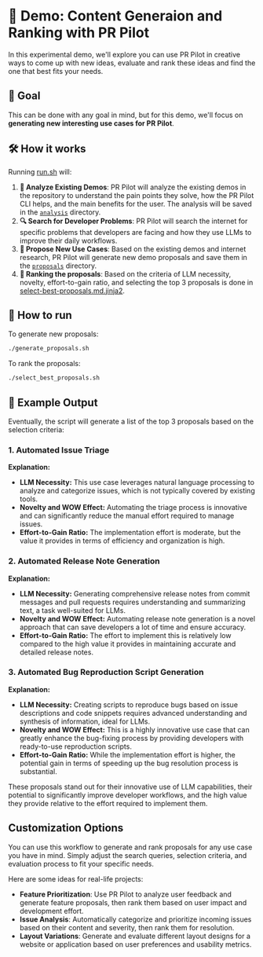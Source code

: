# 🚀 Demo: Content Generaion and Ranking with PR Pilot

In this experimental demo, we'll explore you can use PR Pilot in creative ways to 
come up with new ideas, evaluate and rank these ideas and find the one that best fits your needs.

## 🎯 Goal
This can be done with any goal in mind, but for this demo, we'll focus on **generating new interesting use cases for PR Pilot**. 

## 🛠️ How it works

Running [run.sh](run.sh) will:

1. **📂 Analyze Existing Demos**: PR Pilot will analyze the existing demos in the repository to understand the pain points they solve, how the PR Pilot CLI helps, and the main benefits for the user. The analysis will be saved in the [`analysis`](analysis) directory.
2. **🔍 Search for Developer Problems**: PR Pilot will search the internet for specific problems that developers are facing and how they use LLMs to improve their daily workflows.
3. **🧠 Propose New Use Cases**: Based on the existing demos and internet research, PR Pilot will generate new demo proposals and save them in the [`proposals`](proposals) directory.
4. **🚦 Ranking the proposals**: Based on the criteria of LLM necessity, novelty, effort-to-gain ratio, and selecting the top 3 proposals is done in [select-best-proposals.md.jinja2](select-best-proposals.md.jinja2).

## 🚦 How to run

To generate new proposals:

```bash
./generate_proposals.sh
```

To rank the proposals:

```bash
./select_best_proposals.sh
```

## 📄 Example Output

Eventually, the script will generate a list of the top 3 proposals based on the selection criteria:

### 1. **Automated Issue Triage**
**Explanation:**
- **LLM Necessity:** This use case leverages natural language processing to analyze and categorize issues, which is not typically covered by existing tools.
- **Novelty and WOW Effect:** Automating the triage process is innovative and can significantly reduce the manual effort required to manage issues.
- **Effort-to-Gain Ratio:** The implementation effort is moderate, but the value it provides in terms of efficiency and organization is high.

### 2. **Automated Release Note Generation**
**Explanation:**
- **LLM Necessity:** Generating comprehensive release notes from commit messages and pull requests requires understanding and summarizing text, a task well-suited for LLMs.
- **Novelty and WOW Effect:** Automating release note generation is a novel approach that can save developers a lot of time and ensure accuracy.
- **Effort-to-Gain Ratio:** The effort to implement this is relatively low compared to the high value it provides in maintaining accurate and detailed release notes.

### 3. **Automated Bug Reproduction Script Generation**
**Explanation:**
- **LLM Necessity:** Creating scripts to reproduce bugs based on issue descriptions and code snippets requires advanced understanding and synthesis of information, ideal for LLMs.
- **Novelty and WOW Effect:** This is a highly innovative use case that can greatly enhance the bug-fixing process by providing developers with ready-to-use reproduction scripts.
- **Effort-to-Gain Ratio:** While the implementation effort is higher, the potential gain in terms of speeding up the bug resolution process is substantial.

These proposals stand out for their innovative use of LLM capabilities, their potential to significantly improve developer workflows, and the high value they provide relative to the effort required to
implement them.


## Customization Options
You can use this workflow to generate and rank proposals for any use case you have in mind. Simply adjust the search queries, selection criteria, and evaluation process to fit your specific needs.

Here are some ideas for real-life projects:
- **Feature Prioritization**: Use PR Pilot to analyze user feedback and generate feature proposals, then rank them based on user impact and development effort.
- **Issue Analysis**: Automatically categorize and prioritize incoming issues based on their content and severity, then rank them for resolution.
- **Layout Variations**: Generate and evaluate different layout designs for a website or application based on user preferences and usability metrics.
